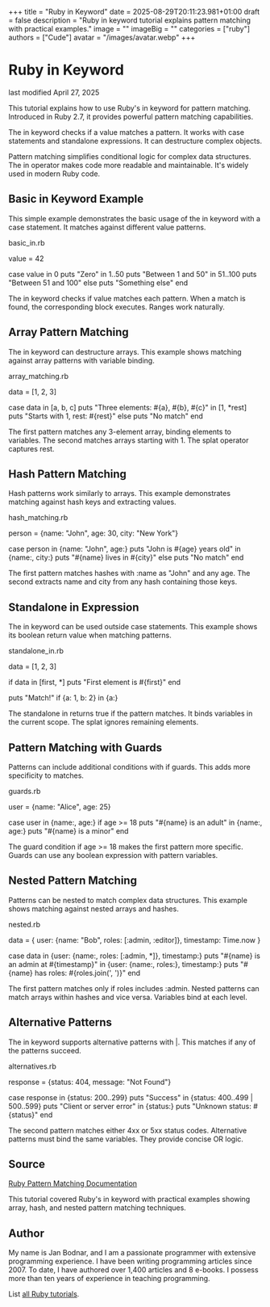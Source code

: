 +++
title = "Ruby in Keyword"
date = 2025-08-29T20:11:23.981+01:00
draft = false
description = "Ruby in keyword tutorial explains pattern matching with practical examples."
image = ""
imageBig = ""
categories = ["ruby"]
authors = ["Cude"]
avatar = "/images/avatar.webp"
+++

# Ruby in Keyword

last modified April 27, 2025

This tutorial explains how to use Ruby's in keyword for pattern
matching. Introduced in Ruby 2.7, it provides powerful pattern matching
capabilities.

The in keyword checks if a value matches a pattern. It works with
case statements and standalone expressions. It can destructure complex objects.

Pattern matching simplifies conditional logic for complex data structures. The
in operator makes code more readable and maintainable. It's widely
used in modern Ruby code.

## Basic in Keyword Example

This simple example demonstrates the basic usage of the in keyword
with a case statement. It matches against different value patterns.

basic_in.rb
  

value = 42

case value
in 0
  puts "Zero"
in 1..50
  puts "Between 1 and 50"
in 51..100
  puts "Between 51 and 100"
else
  puts "Something else"
end

The in keyword checks if value matches each pattern.
When a match is found, the corresponding block executes. Ranges work naturally.

## Array Pattern Matching

The in keyword can destructure arrays. This example shows matching
against array patterns with variable binding.

array_matching.rb
  

data = [1, 2, 3]

case data
in [a, b, c]
  puts "Three elements: #{a}, #{b}, #{c}"
in [1, *rest]
  puts "Starts with 1, rest: #{rest}"
else
  puts "No match"
end

The first pattern matches any 3-element array, binding elements to variables.
The second matches arrays starting with 1. The splat operator captures rest.

## Hash Pattern Matching

Hash patterns work similarly to arrays. This example demonstrates matching
against hash keys and extracting values.

hash_matching.rb
  

person = {name: "John", age: 30, city: "New York"}

case person
in {name: "John", age:}
  puts "John is #{age} years old"
in {name:, city:}
  puts "#{name} lives in #{city}"
else
  puts "No match"
end

The first pattern matches hashes with :name as "John" and any age.
The second extracts name and city from any hash containing those keys.

## Standalone in Expression

The in keyword can be used outside case statements. This example
shows its boolean return value when matching patterns.

standalone_in.rb
  

data = [1, 2, 3]

if data in [first, *]
  puts "First element is #{first}"
end

puts "Match!" if {a: 1, b: 2} in {a:}

The standalone in returns true if the pattern matches. It binds
variables in the current scope. The splat ignores remaining elements.

## Pattern Matching with Guards

Patterns can include additional conditions with if guards. This
adds more specificity to matches.

guards.rb
  

user = {name: "Alice", age: 25}

case user
in {name:, age:} if age &gt;= 18
  puts "#{name} is an adult"
in {name:, age:}
  puts "#{name} is a minor"
end

The guard condition if age &gt;= 18 makes the first pattern more
specific. Guards can use any boolean expression with pattern variables.

## Nested Pattern Matching

Patterns can be nested to match complex data structures. This example shows
matching against nested arrays and hashes.

nested.rb
  

data = {
  user: {name: "Bob", roles: [:admin, :editor]},
  timestamp: Time.now
}

case data
in {user: {name:, roles: [:admin, *]}, timestamp:}
  puts "#{name} is an admin at #{timestamp}"
in {user: {name:, roles:}, timestamp:}
  puts "#{name} has roles: #{roles.join(', ')}"
end

The first pattern matches only if roles includes :admin. Nested
patterns can match arrays within hashes and vice versa. Variables bind at each
level.

## Alternative Patterns

The in keyword supports alternative patterns with |.
This matches if any of the patterns succeed.

alternatives.rb
  

response = {status: 404, message: "Not Found"}

case response
in {status: 200..299}
  puts "Success"
in {status: 400..499 | 500..599}
  puts "Client or server error"
in {status:}
  puts "Unknown status: #{status}"
end

The second pattern matches either 4xx or 5xx status codes. Alternative patterns
must bind the same variables. They provide concise OR logic.

## Source

[Ruby Pattern Matching Documentation](https://ruby-doc.org/3.4.1/syntax/pattern_matching_rdoc.html)

This tutorial covered Ruby's in keyword with practical examples
showing array, hash, and nested pattern matching techniques.

## Author

My name is Jan Bodnar, and I am a passionate programmer with extensive
programming experience. I have been writing programming articles since 2007.
To date, I have authored over 1,400 articles and 8 e-books. I possess more
than ten years of experience in teaching programming.

List [all Ruby tutorials](/ruby/).